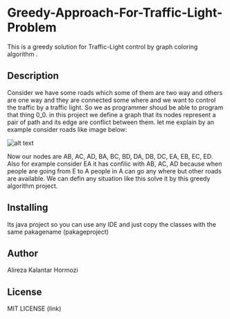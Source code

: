 # Greedy-Approach-For-Traffic-Light-Problem
This is a greedy solution for Traffic-Light control by graph coloring algorithm .

## Description
Consider we have some roads which some of them are two way and others are one way and they are connected some where and 
we want to control the traffic by a traffic light. So we as programmer shoud be able to program that thing 0_0. in this 
project we define a graph that its nodes represent a pair of path and its edge are conflict between them. let me explain 
by an example consider roads like image below:

![alt text](https://al-kal.ir/images/1.png)

Now our nodes are AB, AC, AD, BA, BC, BD, DA, DB, DC, EA, EB, EC, ED. Also for example consider EA it has confilic with AB,
AC, AD because when people are going from E to A people in A can go any where but other roads are available. 
We can defin any situation like this solve it by this greedy algorithm project.


## Installing
Its java project so you can use any IDE and just copy the classes with the same pakagename (pakageproject)
## Author
Alireza Kalantar Hormozi
## License
MIT LICENSE (link)
